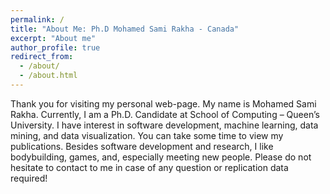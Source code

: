 ```yaml
---
permalink: /
title: "About Me: Ph.D Mohamed Sami Rakha - Canada"
excerpt: "About me"
author_profile: true
redirect_from: 
  - /about/
  - /about.html
---
```

Thank you for visiting my personal web-page. My name is Mohamed Sami Rakha. Currently, I am a Ph.D. Candidate at School of Computing – Queen’s University. I have interest in software development, machine learning, data mining, and data visualization. You can take some time to view my publications.  Besides software development and research, I like bodybuilding, games, and, especially meeting new people. Please do not hesitate to contact to me in case of any question or replication data required!

 
